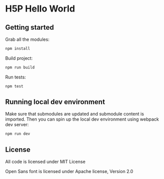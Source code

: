 # H5P Hello World

## Getting started

Grab all the modules:

```bash
npm install
```

Build project:

```bash
npm run build
```

Run tests:

```bash
npm test
```

## Running local dev environment

Make sure that submodules are updated and submodule content is imported.
Then you can spin up the local dev environment using webpack dev server:

```bash
npm run dev
```

## License

All code is licensed under MIT License

Open Sans font is licensed under Apache license, Version 2.0

